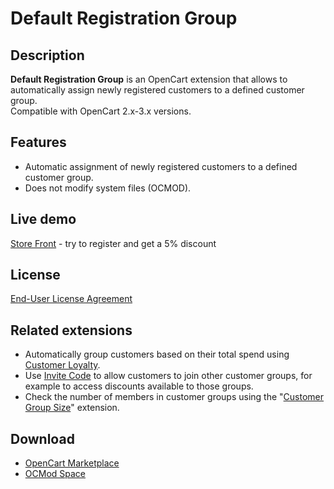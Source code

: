 # Default Registration Group

## Description
**Default Registration Group** is an OpenCart extension that allows to automatically assign newly registered customers to a defined customer group.  
Compatible with OpenCart 2.x-3.x versions.

## Features
* Automatic assignment of newly registered customers to a defined customer group.
* Does not modify system files (OCMOD).

## Live demo
[Store Front](https://demo.ocmod.space/a/index.php?route=product/product&product_id=29) - try to register and get a 5% discount

## License
[End-User License Agreement](https://raw.githubusercontent.com/ocmod-space/ocmod-default-registration-group/main/EULA.txt)

## Related extensions
* Automatically group customers based on their total spend using [Customer Loyalty](https://www.opencart.com/index.php?route=marketplace/extension/info&extension_id=42646).
* Use [Invite Code](https://www.opencart.com/index.php?route=marketplace/extension/info&extension_id=42632) to allow customers to join other customer groups, for example to access discounts available to those groups.
* Check the number of members in customer groups using the "[Customer Group Size](https://www.opencart.com/index.php?route=marketplace/extension/info&extension_id=42642)" extension.

## Download
* [OpenCart Marketplace](https://www.opencart.com/index.php?route=marketplace/extension/info&extension_id=42480)
* [OCMod Space](https://www.ocmod.space/default-registration-group)

